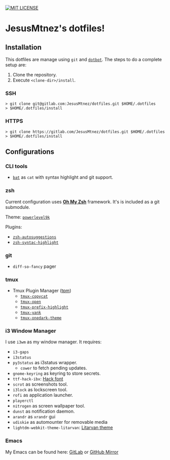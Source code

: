 [comment]: # (Start Badges)

[![MIT LICENSE](https://img.shields.io/github/license/mashape/apistatus.svg)](/LICENSE)

[comment]: # (End Badges)

# JesusMtnez's dotfiles! #

## Installation ##

This dotfiles are manage using `git` and [`dotbot`](https://github.com/anishathalye/dotbot/). The steps to do a complete setup are:

1. Clone the repository.
2. Execute `<clone-dir>/install`.


### SSH ###

``` shell
> git clone git@gitlab.com:JesusMtnez/dotfiles.git $HOME/.dotfiles
> $HOME/.dotfiles/install
```


### HTTPS ###

``` shell
> git clone https://gitlab.com/JesusMtnez/dotfiles.git $HOME/.dotfiles
> $HOME/.dotfiles/install
```

## Configurations

### CLI tools

- [`bat`](https://github.com/sharkdp/bat) as `cat` with syntax highlight and git support.

### zsh ###

Current configuration uses [**Oh My Zsh**](https://github.com/robbyrussell/oh-my-zsh) framework. It's is included as a git submodule.

Theme: [`powerlevel9k`](https://github.com/bhilburn/powerlevel9k)

Plugins:
  - [`zsh-autosuggestions`](https://github.com/zsh-users/zsh-autosuggestions)
  - [`zsh-syntac-highlight`](https://github.com/zsh-users/zsh-syntax-highlighting)

### git ###

  - `diff-so-fancy` pager

### tmux ###

- Tmux Plugin Manager ([tpm](https://github.com/tmux-plugins/tpm))
  - [`tmux-copycat`](https://github.com/tmux-plugins/tmux-copycat)
  - [`tmux-open`](https://github.com/tmux-plugins/tmux-open)
  - [`tmux-prefix-highlight`](https://github.com/tmux-plugins/tmux-prefix-highlight)
  - [`tmux-yank`](https://github.com/tmux-plugins/tmux-yank)
  - [`tmux-onedark-theme`](https://github.com/odedlaz/tmux-onedark-theme)

### i3 Window Manager ###

I use `i3wm` as my window manager. It requires:

  - `i3-gaps`
  - `i3status`
  - `py3status` as i3status wrapper.
    - `cower` to fetch pending updates.
  - `gnome-keyring` as keyring to store secrets.
  - `ttf-hack-ibx`: [Hack font](http://sourcefoundry.org/hack/)
  - `scrot` as screenshots tool.
  - `i3lock` as lockscreen tool.
  - `rofi` as application launcher.
  - `playerctl`
  - `nitrogen` as screen wallpaper tool.
  - `dunst` as notification daemon.
  - `arandr` as `xrandr` gui
  - `udiskie` as automounter for removable media
  - `lightdm-webkit-theme-litarvan`: [Litarvan theme](https://github.com/Litarvan/lightdm-webkit-theme-litarvan)

### Emacs ###

My Emacs can be found here: [GitLab](https://gitlab.com/JesusMtnez/emacs.d) or
[GitHub Mirror](https://github.com/JesusMtnez/emacs.d)
